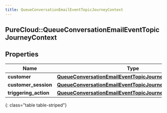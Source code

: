 ```yaml
---
title: QueueConversationEmailEventTopicJourneyContext
---
```

## PureCloud::QueueConversationEmailEventTopicJourneyContext

## Properties

|Name | Type | Description | Notes|
|------------ | ------------- | ------------- | -------------|
| **customer** | [**QueueConversationEmailEventTopicJourneyCustomer**](QueueConversationEmailEventTopicJourneyCustomer.html) |  | [optional] |
| **customer_session** | [**QueueConversationEmailEventTopicJourneyCustomerSession**](QueueConversationEmailEventTopicJourneyCustomerSession.html) |  | [optional] |
| **triggering_action** | [**QueueConversationEmailEventTopicJourneyAction**](QueueConversationEmailEventTopicJourneyAction.html) |  | [optional] |
{: class="table table-striped"}


